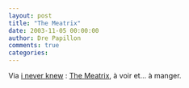 ```yaml
---
layout: post
title: "The Meatrix"
date: 2003-11-05 00:00:00
author: Dre Papillon
comments: true
categories: 
---
```



Via [i never knew](http://i.never.nu/) : [The Meatrix](http://www.themeatrix.com/), à voir et... à manger.
